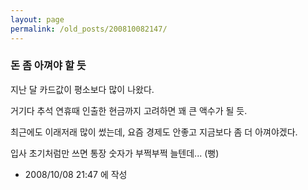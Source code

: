 ```yaml
---
layout: page
permalink: /old_posts/200810082147/
---
```


### 돈 좀 아껴야 할 듯

지난 달 카드값이 평소보다 많이 나왔다.

거기다 추석 연휴때 인출한 현금까지 고려하면 꽤 큰 액수가 될 듯.

최근에도 이래저래 많이 썼는데, 요즘 경제도 안좋고 지금보다 좀 더 아껴야겠다.

입사 초기처럼만 쓰면 통장 숫자가 부쩍부쩍 늘텐데... (뻥)






- 2008/10/08 21:47 에 작성